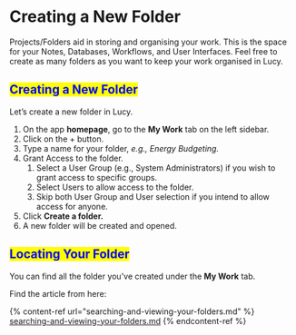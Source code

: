 # Creating a New Folder

Projects/Folders aid in storing and organising your work. This is the space for your Notes, Databases, Workflows, and User Interfaces. Feel free to create as many folders as you want to keep your work organised in Lucy.

## <mark style="color:blue;">Creating a New Folder</mark>

Let’s create a new folder in Lucy.

1. On the app **homepage**, go to the **My Work** tab on the left sidebar.
2. Click on the + button.
3. Type a name for your folder, _e.g., Energy Budgeting._
4. Grant Access to the folder.
   1. Select a User Group (e.g., System Administrators) if you wish to grant access to specific groups.
   2. Select Users to allow access to the folder.
   3. Skip both User Group and User selection if you intend to allow access for anyone.
5. Click **Create a folder.**
6. A new folder will be created and opened.

## <mark style="color:blue;">Locating Your Folder</mark>

You can find all the folder you've created under the **My Work** tab.

Find the article from here:

{% content-ref url="searching-and-viewing-your-folders.md" %}
[searching-and-viewing-your-folders.md](searching-and-viewing-your-folders.md)
{% endcontent-ref %}
